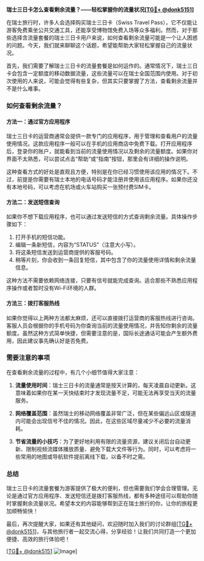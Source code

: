 **瑞士三日卡怎么查看剩余流量？——轻松掌握你的流量状况[[TG💪+ @donk5151](https://t.me/s/donk5151)]**

在瑞士旅行时，许多人会选择购买瑞士三日卡（Swiss Travel Pass），它不仅能让游客免费乘坐公共交通工具，还能享受博物馆免费入场等众多福利。然而，对于那些选择含流量套餐的瑞士三日卡用户来说，如何查看剩余流量可能是一个让人困惑的问题。今天，我们就来聊聊这个话题，希望能帮助大家轻松掌握自己的流量状况。

首先，我们需要了解瑞士三日卡的流量套餐是如何运作的。通常情况下，瑞士三日卡会包含一定额度的移动数据流量，这些流量可以在瑞士全国范围内使用。对于初次使用的人来说，可能会觉得有些复杂，但其实只要掌握了方法，查看剩余流量并不是什么难事。

### 如何查看剩余流量？

#### 方法一：通过官方应用程序
瑞士三日卡的运营商通常会提供一款专门的应用程序，用于管理和查看用户的流量使用情况。这款应用程序一般可以在手机的应用商店中免费下载。打开应用程序后，登录你的账户，就能看到当前的流量使用情况以及剩余的流量额度。如果你对界面不太熟悉，可以尝试点击“帮助”或“指南”按钮，那里会有详细的操作说明。

这种查看方式的好处是直观且方便，特别是在你已经习惯使用该应用的情况下。不过，前提是你需要有瑞士本地的电话号码才能注册并使用该应用程序。如果你还没有本地号码，可以考虑在机场或火车站购买一张预付费SIM卡。

#### 方法二：发送短信查询
如果你不想下载应用程序，也可以通过发送短信的方式查询剩余流量。具体操作步骤如下：

1. 打开手机的短信功能。
2. 编辑一条新短信，内容为“STATUS”（注意大小写）。
3. 将这条短信发送到运营商提供的客服号码。
4. 稍等片刻，你会收到一条回复短信，其中包含了你的流量使用详情和剩余流量信息。

这种方法不需要依赖网络连接，只要有信号就能完成查询。适合那些不熟悉应用程序操作或者暂时没有Wi-Fi环境的人群。

#### 方法三：拨打客服热线
如果你觉得以上两种方法都太麻烦，还可以直接拨打运营商的客服热线进行咨询。客服人员会根据你的手机号码为你查询当前的流量使用情况，并告知你剩余的流量额度。虽然这种方式简单快捷，但需要注意的是，国际长途通话可能会产生额外费用，因此建议事先确认好是否免费。

### 需要注意的事项

在查看剩余流量的过程中，有几个小细节值得大家注意：

1. **流量使用时间**：瑞士三日卡的流量通常是按天计算的，每天凌晨自动更新。这意味着如果你在某一天快结束时才发现流量不足，可能无法再享受当天的流量服务。

2. **网络覆盖范围**：虽然瑞士的移动网络覆盖非常广泛，但在某些偏远山区或隧道内可能会出现信号不佳的情况。因此，在这些区域尽量减少不必要的流量消耗。

3. **节省流量的小技巧**：为了更好地利用有限的流量资源，建议关闭后台自动更新、限制视频流媒体播放质量、避免下载大文件等行为。同时，可以考虑将一些常用的地图或导航软件提前离线下载，以备不时之需。

### 总结

瑞士三日卡的流量套餐为游客提供了极大的便利，但也需要我们学会合理管理。无论是通过官方应用程序、发送短信还是拨打客服热线，都有多种途径可以帮助你随时掌握剩余流量状况。希望本文的内容能够帮到正在瑞士旅行的你，让你的旅程更加顺畅愉快！

最后，再次提醒大家，如果还有其他疑问，欢迎随时加入我们的讨论群组[[TG💪+ @donk5151](https://t.me/s/donk5151)]，与其他旅行者一起交流心得，分享经验！让我们共同打造一个更加便捷、高效的旅行体验吧！

[[TG💪+ @donk5151](https://t.me/s/donk5151) ![Image](https://i.postimg.cc/rwNCRYN7/Snipaste-2025-04-30-17-27-05.png)]